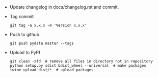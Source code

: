 *   Update changelog in docs/changelog.rst and commit.

*   Tag commit

        git tag -a x.x.x -m 'Version x.x.x'

*   Push to github

        git push pydata master --tags

*   Upload to PyPI

        git clean -xfd  # remove all files in directory not in repository
        python setup.py sdist bdist_wheel --universal  # make packages
        twine upload dist/*  # upload packages

